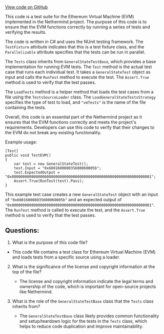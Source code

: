 [View code on GitHub](https://github.com/NethermindEth/nethermind/src/Nethermind/Ethereum.VM.Test/Tests.cs)

This code is a test suite for the Ethereum Virtual Machine (EVM) implemented in the Nethermind project. The purpose of this code is to ensure that the EVM functions correctly by running a series of tests and verifying the results. 

The code is written in C# and uses the NUnit testing framework. The `TestFixture` attribute indicates that this is a test fixture class, and the `Parallelizable` attribute specifies that the tests can be run in parallel. 

The `Tests` class inherits from `GeneralStateTestBase`, which provides a base implementation for running EVM tests. The `Test` method is the actual test case that runs each individual test. It takes a `GeneralStateTest` object as input and calls the `RunTest` method to execute the test. The `Assert.True` method is used to verify that the test passes. 

The `LoadTests` method is a helper method that loads the test cases from a file using the `TestsSourceLoader` class. The `LoadGeneralStateTestsStrategy` specifies the type of test to load, and `"vmTests"` is the name of the file containing the tests. 

Overall, this code is an essential part of the Nethermind project as it ensures that the EVM functions correctly and meets the project's requirements. Developers can use this code to verify that their changes to the EVM do not break any existing functionality. 

Example usage:

```
[Test]
public void TestEVM()
{
    var test = new GeneralStateTest();
    test.Input = "0x600160008035600060005b";
    test.ExpectedOutput = "0x0000000000000000000000000000000000000000000000000000000000000001";
    Assert.True(RunTest(test).Pass);
}
```

This example test case creates a new `GeneralStateTest` object with an input of `"0x600160008035600060005b"` and an expected output of `"0x0000000000000000000000000000000000000000000000000000000000000001"`. The `RunTest` method is called to execute the test, and the `Assert.True` method is used to verify that the test passes.
## Questions: 
 1. What is the purpose of this code file?
   - This code file contains a test class for Ethereum Virtual Machine (EVM) and loads tests from a specific source using a loader.

2. What is the significance of the license and copyright information at the top of the file?
   - The license and copyright information indicate the legal terms and ownership of the code, which is important for open-source projects like Nethermind.

3. What is the role of the `GeneralStateTestBase` class that the `Tests` class inherits from?
   - The `GeneralStateTestBase` class likely provides common functionality and setup/teardown logic for the tests in the `Tests` class, which helps to reduce code duplication and improve maintainability.